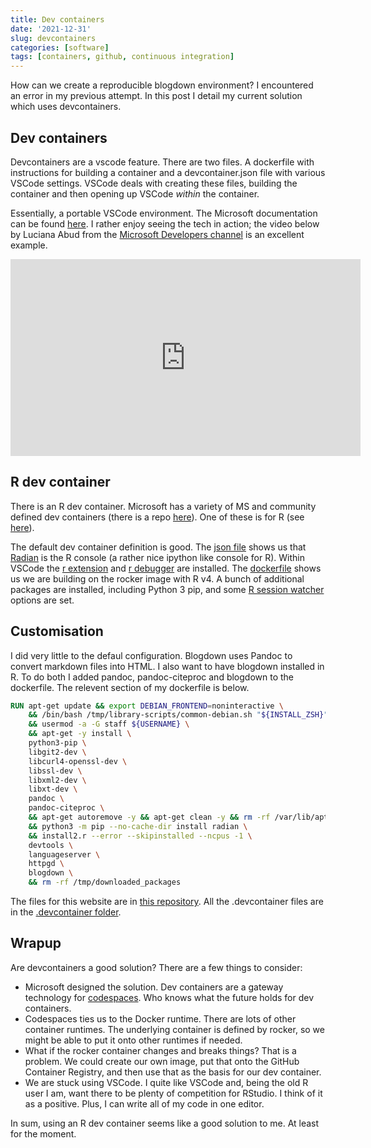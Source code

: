 ```yaml
---
title: Dev containers
date: '2021-12-31'
slug: devcontainers
categories: [software]
tags: [containers, github, continuous integration]
---
```


How can we create a reproducible blogdown environment? I encountered an error in my previous attempt. In this post I detail my current solution which uses devcontainers.

## Dev containers

Devcontainers are a vscode feature. There are two files. A dockerfile with instructions for building a container and a devcontainer.json file with various VSCode settings. VSCode deals with creating these files, building the container and then opening up VSCode *within* the container.

Essentially, a portable VSCode environment. The Microsoft documentation can be found [here](https://microsoft.github.io/code-with-engineering-playbook/developer-experience/devcontainers/). I rather enjoy seeing the tech in action; the video below by Luciana Abud from the [Microsoft Developers channel](https://www.youtube.com/channel/UCsMica-v34Irf9KVTh6xx-g) is an excellent example.

<iframe width="560" height="315" src="https://www.youtube.com/embed/FvUpjdWnibo" title="YouTube video player" frameborder="0" allow="accelerometer; autoplay; clipboard-write; encrypted-media; gyroscope; picture-in-picture" allowfullscreen data-external="1"></iframe>

## R dev container

There is an R dev container. Microsoft has a variety of MS and community defined dev containers (there is a repo [here](https://github.com/microsoft/vscode-dev-containers/tree/main/containers)). One of these is for R (see [here](https://github.com/microsoft/vscode-dev-containers/tree/main/containers/r)).

The default dev container definition is good. The [json file](https://github.com/microsoft/vscode-dev-containers/blob/main/containers/r/.devcontainer/devcontainer.json) shows us that [Radian](https://github.com/randy3k/radian#:~:text=radian%20is%20an%20alternative%20console%20for%20the%20R,though%20its%20design%20is%20more%20aligned%20to%20julia.) is the R console (a rather nice ipython like console for R). Within VSCode the [r extension](https://marketplace.visualstudio.com/items?itemName=Ikuyadeu.r) and [r debugger](https://marketplace.visualstudio.com/items?itemName=RDebugger.r-debugger) are installed. The [dockerfile](https://github.com/microsoft/vscode-dev-containers/blob/main/containers/r/.devcontainer/Dockerfile) shows us we are building on the rocker image with R v4. A bunch of additional packages are installed, including Python 3 pip, and some [R session watcher](https://github.com/REditorSupport/vscode-R/wiki/R-Session-watcher) options are set.

## Customisation

I did very little to the defaul configuration. Blogdown uses Pandoc to convert markdown files into HTML. I also want to have blogdown installed in R. To do both I added pandoc, pandoc-citeproc and blogdown to the dockerfile. The relevent section of my dockerfile is below.

```dockerfile
RUN apt-get update && export DEBIAN_FRONTEND=noninteractive \
    && /bin/bash /tmp/library-scripts/common-debian.sh "${INSTALL_ZSH}" "${USERNAME}" "${USER_UID}" "${USER_GID}" "${UPGRADE_PACKAGES}" "true" "true" \
    && usermod -a -G staff ${USERNAME} \
    && apt-get -y install \
    python3-pip \
    libgit2-dev \
    libcurl4-openssl-dev \
    libssl-dev \
    libxml2-dev \
    libxt-dev \
    pandoc \
    pandoc-citeproc \
    && apt-get autoremove -y && apt-get clean -y && rm -rf /var/lib/apt/lists/* /tmp/library-scripts \
    && python3 -m pip --no-cache-dir install radian \
    && install2.r --error --skipinstalled --ncpus -1 \
    devtools \
    languageserver \
    httpgd \
    blogdown \
    && rm -rf /tmp/downloaded_packages
```

The files for this website are in [this repository](https://github.com/jamestripp/jamestripp-net). All the .devcontainer files are in the [.devcontainer folder](https://github.com/jamestripp/jamestripp-net).

## Wrapup

Are devcontainers a good solution? There are a few things to consider:

* Microsoft designed the solution. Dev containers are a gateway technology for [codespaces](https://visualstudio.microsoft.com/services/github-codespaces/). Who knows what the future holds for dev containers.
* Codespaces ties us to the Docker runtime. There are lots of other container runtimes. The underlying container is defined by rocker, so we might be able to put it onto other runtimes if needed.
* What if the rocker container changes and breaks things? That is a problem. We could create our own image, put that onto the GitHub Container Registry, and then use that as the basis for our dev container.
* We are stuck using VSCode. I quite like VSCode and, being the old R user I am, want there to be plenty of competition for RStudio. I think of it as a positive. Plus, I can write all of my code in one editor.

In sum, using an R dev container seems like a good solution to me. At least for the moment.